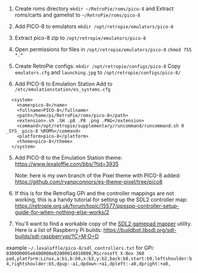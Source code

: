 1. Create roms directory `mkdir ~/RetroPie/roms/pico-8`
and Extract roms/carts and gamelist to `~/RetroPie/roms/pico-8`

2. Add PICO-8 to emulators `mkdir /opt/retropie/emulators/pico-8`

3. Extract pico-8 zip to `/opt/retropie/emulators/pico-8`

3. Open permissions for files in `/opt/retropie/emulators/pico-8`
`chmod 755 *.*` 

3. Create RetroPie configs:
`mkdir /opt/retropie/configs/pico-8`
Copy `emulators.cfg` and `launching.jpg` to `/opt/retropie/configs/pico-8/`

1. Add PICO-8 to Emulation Station
Add to `/etc/emulationstation/es_systems.cfg`
```
  <system>
    <name>pico-8</name>
    <fullname>PICO-8</fullname>
    <path>/home/pi/RetroPie/roms/pico-8</path>
    <extension>.sh .SH .p8 .P8 .png .PNG</extension>
    <command>/opt/retropie/supplementary/runcommand/runcommand.sh 0 _SYS_ pico-8 %ROM%</command>
    <platform>pico-8</platform>
    <theme>pico-8</theme>
  </system>
```

5. Add PICO-8 to the Emulation Station theme:
    https://www.lexaloffle.com/bbs/?tid=3935
    
    Note: here is my own branch of the Pixel theme with PICO-8 added: https://github.com/ryanpconnors/es-theme-pixel/tree/pico8

6. If this is for the Retroflag GPi and the controller mappings are not working, this is a handy tutorial for setting up the SDL2 controller map: https://retropie.org.uk/forum/topic/15577/ppsspp-controller-setup-guide-for-when-nothing-else-works/2 

6. You'll want to find a workable copy of the [SDL2 gamepad mapper](http://libsdl.org/download-2.0.php) utility. Here is a list of Raspberry Pi builds: https://buildbot.libsdl.org/sdl-builds/sdl-raspberrypi/?C=M;O=D

example `~/.lexaloffle/pico-8/sdl_controllers.txt` for GPi: `030000005e0400008e02000014010000,Microsoft X-Box 360 pad,platform:Linux,a:b1,b:b0,x:b3,y:b2,back:b8,start:b9,leftshoulder:b4,rightshoulder:b5,dpup:-a1,dpdown:+a1,dpleft:-a0,dpright:+a0,`
